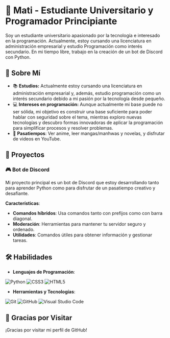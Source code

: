 # 🌟 Mati - Estudiante Universitario y Programador Principiante

Soy un estudiante universitario apasionado por la tecnología e interesado en la programación. Actualmente, estoy cursando una licenciatura en administración empresarial y estudio Programación como interés secundario. En mi tiempo libre, trabajo en la creación de un bot de Discord con Python.

## 🌸 Sobre Mí

- 📚 **Estudios:** Actualmente estoy cursando una licenciatura en administración empresarial y, además, estudio programación como un interés secundario debido a mi pasión por la tecnología desde pequeño.
- 💻 **Intereses en programación:** Aunque actualmente mi base puede no ser sólida, mi objetivo es construir una base suficiente para poder hablar con seguridad sobre el tema, mientras exploro nuevas tecnologías y descubro formas innovadoras de aplicar la programación para simplificar procesos y resolver problemas.
- 🎨 **Pasatiempos**: Ver anime, leer mangas/manhwas y novelas, y disfrutar de videos en YouTube.

## 🚀 Proyectos

### 🎮 Bot de Discord

Mi proyecto principal es un bot de Discord que estoy desarrollando tanto para aprender Python como para disfrutar de un pasatiempo creativo y desafiante.

**Características**:
- **Comandos híbridos**: Usa comandos tanto con prefijos como con barra diagonal.
- **Moderación**: Herramientas para mantener tu servidor seguro y ordenado.
- **Utilidades**: Comandos útiles para obtener información y gestionar tareas.

## 🛠️ Habilidades

- **Lenguajes de Programación**:

![Python](https://img.shields.io/badge/python-3670A0?style=for-the-badge&logo=python&logoColor=ffdd54) ![CSS3](https://img.shields.io/badge/css3-%231572B6.svg?style=for-the-badge&logo=css3&logoColor=white) ![HTML5](https://img.shields.io/badge/html5-%23E34F26.svg?style=for-the-badge&logo=html5&logoColor=white)
- **Herramientas y Tecnologías**:

![Git](https://img.shields.io/badge/git-%23F05033.svg?style=for-the-badge&logo=git&logoColor=white) ![GitHub](https://img.shields.io/badge/github-%23121011.svg?style=for-the-badge&logo=github&logoColor=white) ![Visual Studio Code](https://img.shields.io/badge/Visual%20Studio%20Code-0078d7.svg?style=for-the-badge&logo=visual-studio-code&logoColor=white)


## 🌟 Gracias por Visitar

¡Gracias por visitar mi perfil de GitHub!
